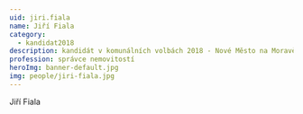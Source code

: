 ```yaml
---
uid: jiri.fiala
name: Jiří Fiala
category:
  - kandidat2018
description: kandidát v komunálních volbách 2018 - Nové Město na Moravě
profession: správce nemovitostí
heroImg: banner-default.jpg
img: people/jiri-fiala.jpg
---
```


Jiří Fiala

